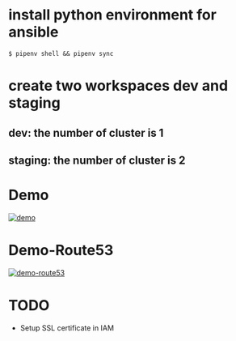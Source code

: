 # install python environment for ansible
```
$ pipenv shell && pipenv sync
```

# create two workspaces dev and staging
## dev: the number of cluster is 1
## staging: the number of cluster is 2

# Demo
[![demo](https://asciinema.org/a/bFzSGE1iKhpdz2Gy5cMAP1O9V.svg)](https://asciinema.org/a/bFzSGE1iKhpdz2Gy5cMAP1O9V?autoplay=1)

# Demo-Route53
[![demo-route53](https://asciinema.org/a/sBhY7sXsUWGNejuie7YwIHrDK.svg)](https://asciinema.org/a/sBhY7sXsUWGNejuie7YwIHrDK?autoplay=1)

# TODO
* Setup SSL certificate in IAM
